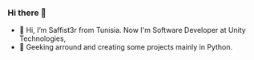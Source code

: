 ### Hi there 👋


- 👋 Hi, I’m Saffist3r from Tunisia. Now I'm Software Developer at Unity Technologies,
- 👀 Geeking arround and creating some projects mainly in Python. 
